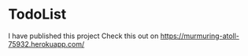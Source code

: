 # TodoList

I have published this project 
Check this out on https://murmuring-atoll-75932.herokuapp.com/
